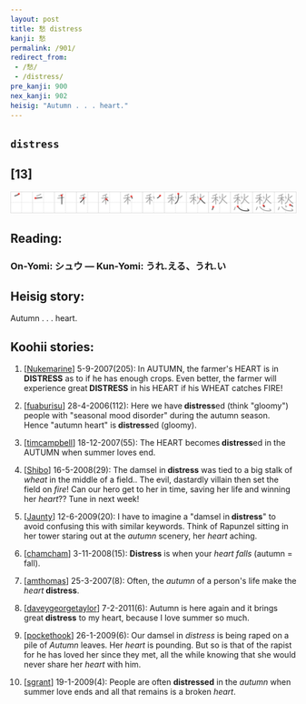 ```yaml
---
layout: post
title: 愁 distress
kanji: 愁
permalink: /901/
redirect_from:
 - /愁/
 - /distress/
pre_kanji: 900
nex_kanji: 902
heisig: "Autumn . . . heart."
---
```


## `distress`

## [13]

<div class="stroke"><img src="../images/E68481.png" /></div>

## Reading:

### On-Yomi: シュウ &mdash; Kun-Yomi: うれ.える、うれ.い

## Heisig story:

Autumn . . . heart.

## Koohii stories:

1) [<a href="http://kanji.koohii.com/profile/Nukemarine">Nukemarine</a>] 5-9-2007(205): In AUTUMN, the farmer&#039;s HEART is in<strong> DISTRESS</strong> as to if he has enough crops. Even better, the farmer will experience great<strong> DISTRESS</strong> in his HEART if his WHEAT catches FIRE!

2) [<a href="http://kanji.koohii.com/profile/fuaburisu">fuaburisu</a>] 28-4-2006(112): Here we have<strong> distress</strong>ed (think &quot;gloomy&quot;) people with &quot;seasonal mood disorder&quot; during the autumn season. Hence &quot;autumn heart&quot; is<strong> distress</strong>ed (gloomy).

3) [<a href="http://kanji.koohii.com/profile/timcampbell">timcampbell</a>] 18-12-2007(55): The HEART becomes<strong> distress</strong>ed in the AUTUMN when summer loves end.

4) [<a href="http://kanji.koohii.com/profile/Shibo">Shibo</a>] 16-5-2008(29): The damsel in<strong> distress</strong> was tied to a big stalk of <em>wheat</em> in the middle of a field.. The evil, dastardly villain then set the field on <em>fire</em>! Can our hero get to her in time, saving her life and winning her <em>heart</em>?? Tune in next week!

5) [<a href="http://kanji.koohii.com/profile/Jaunty">Jaunty</a>] 12-6-2009(20): I have to imagine a &quot;damsel in<strong> distress</strong>&quot; to avoid confusing this with similar keywords. Think of Rapunzel sitting in her tower staring out at the <em>autumn</em> scenery, her <em>heart</em> aching.

6) [<a href="http://kanji.koohii.com/profile/chamcham">chamcham</a>] 3-11-2008(15): <strong>Distress</strong> is when your <em>heart</em> <em>falls</em> (autumn = fall).

7) [<a href="http://kanji.koohii.com/profile/amthomas">amthomas</a>] 25-3-2007(8): Often, the <em>autumn</em> of a person&#039;s life make the <em>heart</em><strong> distress</strong>.

8) [<a href="http://kanji.koohii.com/profile/daveygeorgetaylor">daveygeorgetaylor</a>] 7-2-2011(6): Autumn is here again and it brings great<strong> distress</strong> to my heart, because I love summer so much.

9) [<a href="http://kanji.koohii.com/profile/pockethook">pockethook</a>] 26-1-2009(6): Our damsel in <em>distress</em> is being raped on a pile of <em>Autumn</em> leaves. Her <em>heart</em> is pounding. But so is that of the rapist for he has loved her since they met, all the while knowing that she would never share her <em>heart</em> with him.

10) [<a href="http://kanji.koohii.com/profile/sgrant">sgrant</a>] 19-1-2009(4): People are often <strong>distressed</strong> in the <em>autumn</em> when summer love ends and all that remains is a broken <em>heart</em>.
